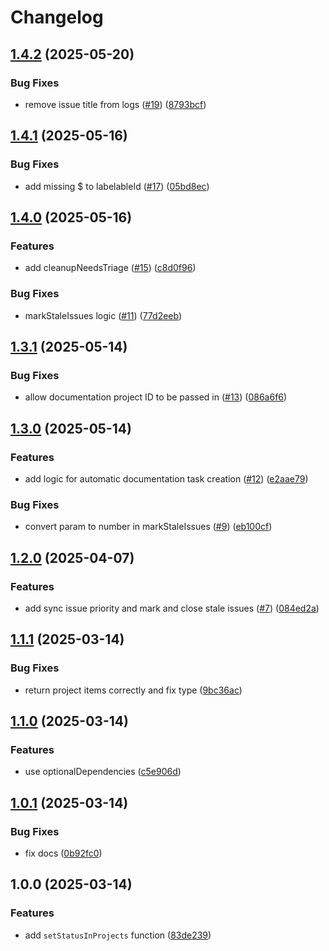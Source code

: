 # Changelog

## [1.4.2](https://github.com/shopware/gh-project-automation/compare/v1.4.1...v1.4.2) (2025-05-20)


### Bug Fixes

* remove issue title from logs ([#19](https://github.com/shopware/gh-project-automation/issues/19)) ([8793bcf](https://github.com/shopware/gh-project-automation/commit/8793bcfd76f5733e9b50ca8c49774aa2c876a9ce))

## [1.4.1](https://github.com/shopware/gh-project-automation/compare/v1.4.0...v1.4.1) (2025-05-16)


### Bug Fixes

* add missing $ to labelableId ([#17](https://github.com/shopware/gh-project-automation/issues/17)) ([05bd8ec](https://github.com/shopware/gh-project-automation/commit/05bd8ecb6a2015b92f70e6e019c91dd9b3d0fe31))

## [1.4.0](https://github.com/shopware/gh-project-automation/compare/v1.3.1...v1.4.0) (2025-05-16)


### Features

* add cleanupNeedsTriage ([#15](https://github.com/shopware/gh-project-automation/issues/15)) ([c8d0f96](https://github.com/shopware/gh-project-automation/commit/c8d0f963e8f50144046983a1db334992d90b027b))


### Bug Fixes

* markStaleIssues logic ([#11](https://github.com/shopware/gh-project-automation/issues/11)) ([77d2eeb](https://github.com/shopware/gh-project-automation/commit/77d2eeb39f1027422acb871a8a09a312c12b98e6))

## [1.3.1](https://github.com/shopware/gh-project-automation/compare/v1.3.0...v1.3.1) (2025-05-14)


### Bug Fixes

* allow documentation project ID to be passed in ([#13](https://github.com/shopware/gh-project-automation/issues/13)) ([086a6f6](https://github.com/shopware/gh-project-automation/commit/086a6f6a80a7b2566fad4e281157a727ce239479))

## [1.3.0](https://github.com/shopware/gh-project-automation/compare/v1.2.0...v1.3.0) (2025-05-14)


### Features

* add logic for automatic documentation task creation ([#12](https://github.com/shopware/gh-project-automation/issues/12)) ([e2aae79](https://github.com/shopware/gh-project-automation/commit/e2aae79bd0d5ef597b5f5218905f1a632846d4ce))


### Bug Fixes

* convert param to number in markStaleIssues ([#9](https://github.com/shopware/gh-project-automation/issues/9)) ([eb100cf](https://github.com/shopware/gh-project-automation/commit/eb100cfc1f72d0064183348379b77e756d8e962e))

## [1.2.0](https://github.com/shopware/gh-project-automation/compare/v1.1.1...v1.2.0) (2025-04-07)


### Features

* add sync issue priority and mark and close stale issues ([#7](https://github.com/shopware/gh-project-automation/issues/7)) ([084ed2a](https://github.com/shopware/gh-project-automation/commit/084ed2ad97d83bcb61e1f2973ca50b45541234ac))

## [1.1.1](https://github.com/shopware/gh-project-automation/compare/v1.1.0...v1.1.1) (2025-03-14)


### Bug Fixes

* return project items correctly and fix type ([9bc36ac](https://github.com/shopware/gh-project-automation/commit/9bc36ac8f551aa7e109aae6e73e0cea68c2512f4))

## [1.1.0](https://github.com/shopware/gh-project-automation/compare/v1.0.1...v1.1.0) (2025-03-14)


### Features

* use optionalDependencies ([c5e906d](https://github.com/shopware/gh-project-automation/commit/c5e906d66bb75ddc1a0401e68a0496871dabb964))

## [1.0.1](https://github.com/shopware/gh-project-automation/compare/v1.0.0...v1.0.1) (2025-03-14)


### Bug Fixes

* fix docs ([0b92fc0](https://github.com/shopware/gh-project-automation/commit/0b92fc0af9f9c7cc0f4aa235ed9833d312ef6ec7))

## 1.0.0 (2025-03-14)


### Features

* add `setStatusInProjects` function ([83de239](https://github.com/shopware/gh-project-automation/commit/83de2393fa48aae922f04349ded198804235f12b))
